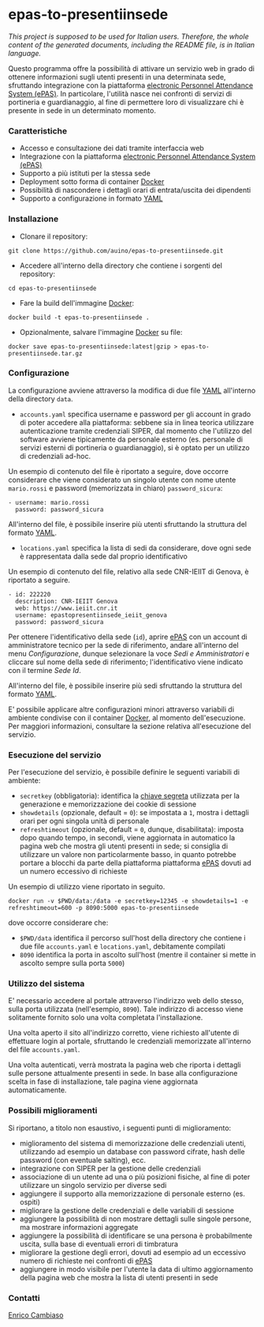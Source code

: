 # epas-to-presentiinsede

*This project is supposed to be used for Italian users. Therefore, the whole content of the generated documents, including the README file, is in Italian language.*

Questo programma offre la possibilità di attivare un servizio web in grado di ottenere informazioni sugli utenti presenti in una determinata sede, sfruttando integrazione con la piattaforma [electronic Personnel Attendance System (ePAS)](https://epas.projects.iit.cnr.it). In particolare, l'utilità nasce nei confronti di servizi di portineria e guardianaggio, al fine di permettere loro di visualizzare chi è presente in sede in un determinato momento.

### Caratteristiche ###

* Accesso e consultazione dei dati tramite interfaccia web
* Integrazione con la piattaforma [electronic Personnel Attendance System (ePAS)](https://epas.projects.iit.cnr.it)
* Supporto a più istituti per la stessa sede
* Deployment sotto forma di container [Docker](https://www.docker.com)
* Possibilità di nascondere i dettagli orari di entrata/uscita dei dipendenti
* Supporto a configurazione in formato [YAML](https://yaml.org)

### Installazione ###

* Clonare il repository:
```
git clone https://github.com/auino/epas-to-presentiinsede.git
```
* Accedere all'interno della directory che contiene i sorgenti del repository:
```
cd epas-to-presentiinsede
```
* Fare la build dell'immagine [Docker](https://www.docker.com):
```
docker build -t epas-to-presentiinsede .
```
* Opzionalmente, salvare l'immagine [Docker](https://www.docker.com) su file:
```
docker save epas-to-presentiinsede:latest|gzip > epas-to-presentiinsede.tar.gz
```

### Configurazione ###

La configurazione avviene attraverso la modifica di due file [YAML](https://yaml.org) all'interno della directory `data`.

* `accounts.yaml` specifica username e password per gli account in grado di poter accedere alla piattaforma: sebbene sia in linea teorica utilizzare autenticazione tramite credenziali SIPER, dal momento che l'utilizzo del software avviene tipicamente da personale esterno (es. personale di servizi esterni di portineria o guardianaggio), si è optato per un utilizzo di credenziali ad-hoc.

Un esempio di contenuto del file è riportato a seguire, dove occorre considerare che viene considerato un singolo utente con nome utente `mario.rossi` e password (memorizzata in chiaro) `password_sicura`:
```
- username: mario.rossi
  password: password_sicura
```

All'interno del file, è possibile inserire più utenti sfruttando la struttura del formato [YAML](https://yaml.org).

* `locations.yaml` specifica la lista di sedi da considerare, dove ogni sede è rappresentata dalla sede dal proprio identificativo

Un esempio di contenuto del file, relativo alla sede CNR-IEIIT di Genova, è riportato a seguire.

```
- id: 222220
  description: CNR-IEIIT Genova
  web: https://www.ieiit.cnr.it
  username: epastopresentiinsede_ieiit_genova
  password: password_sicura
```

Per ottenere l'identificativo della sede (`id`), aprire [ePAS](https://epas.projects.iit.cnr.it) con un account di amministratore tecnico per la sede di riferimento, andare all'interno del menu *Configurazione*, dunque selezionare la voce *Sedi e Amministratori* e cliccare sul nome della sede di riferimento; l'identificativo viene indicato con il termine *Sede Id*.

All'interno del file, è possibile inserire più sedi sfruttando la struttura del formato [YAML](https://yaml.org).

E' possibile applicare altre configurazioni minori attraverso variabili di ambiente condivise con il container [Docker](https://www.docker.com), al momento dell'esecuzione.
Per maggiori informazioni, consultare la sezione relativa all'esecuzione del servizio.

### Esecuzione del servizio ###

Per l'esecuzione del servizio, è possibile definire le seguenti variabili di ambiente:
* `secretkey` (obbligatoria): identifica la [chiave segreta](https://flask.palletsprojects.com/en/2.3.x/config/#SECRET_KEY) utilizzata per la generazione e memorizzazione dei cookie di sessione
* `showdetails` (opzionale, default = `0`): se impostata a `1`, mostra i dettagli orari per ogni singola unità di personale
* `refreshtimeout` (opzionale, default = `0`, dunque, disabilitata): imposta dopo quando tempo, in secondi, viene aggiornata in automatico la pagina web che mostra gli utenti presenti in sede; si consiglia di utilizzare un valore non particolarmente basso, in quanto potrebbe portare a blocchi da parte della piattaforma piattaforma [ePAS](https://epas.projects.iit.cnr.it) dovuti ad un numero eccessivo di richieste

Un esempio di utilizzo viene riportato in seguito.
```
docker run -v $PWD/data:/data -e secretkey=12345 -e showdetails=1 -e refreshtimeout=600 -p 8090:5000 epas-to-presentiinsede
```
dove occorre considerare che:
* `$PWD/data` identifica il percorso sull'host della directory che contiene i due file `accounts.yaml` e `locations.yaml`, debitamente compilati
* `8090` identifica la porta in ascolto sull'host (mentre il container si mette in ascolto sempre sulla porta `5000`)

### Utilizzo del sistema ###

E' necessario accedere al portale attraverso l'indirizzo web dello stesso, sulla porta utilizzata (nell'esempio, `8090`).
Tale indirizzo di accesso viene solitamente fornito solo una volta completata l'installazione.

Una volta aperto il sito all'indirizzo corretto, viene richiesto all'utente di effettuare login al portale, sfruttando le credenziali memorizzate all'interno del file `accounts.yaml`.

Una volta autenticati, verrà mostrata la pagina web che riporta i dettagli sulle persone attualmente presenti in sede.
In base alla configurazione scelta in fase di installazione, tale pagina viene aggiornata automaticamente.

### Possibili miglioramenti ###

Si riportano, a titolo non esaustivo, i seguenti punti di miglioramento:
* miglioramento del sistema di memorizzazione delle credenziali utenti, utilizzando ad esempio un database con password cifrate, hash delle password (con eventuale salting), ecc.
* integrazione con SIPER per la gestione delle credenziali
* associazione di un utente ad una o più posizioni fisiche, al fine di poter utilizzare un singolo servizio per diverse sedi
* aggiungere il supporto alla memorizzazione di personale esterno (es. ospiti)
* migliorare la gestione delle credenziali e delle variabili di sessione
* aggiungere la possibilità di non mostrare dettagli sulle singole persone, ma mostrare informazioni aggregate
* aggiungere la possibilità di identificare se una persona è probabilmente uscita, sulla base di eventuali errori di timbratura
* migliorare la gestione degli errori, dovuti ad esempio ad un eccessivo numero di richieste nei confronti di [ePAS](https://epas.projects.iit.cnr.it)
* aggiungere in modo visibile per l'utente la data di ultimo aggiornamento della pagina web che mostra la lista di utenti presenti in sede

### Contatti ###

[Enrico Cambiaso](https://www.ieiit.cnr.it/people/Cambiaso-Enrico)
